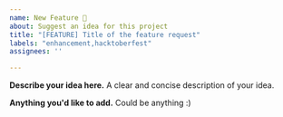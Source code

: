 ```yaml
---
name: New Feature 🧮
about: Suggest an idea for this project
title: "[FEATURE] Title of the feature request"
labels: "enhancement,hacktoberfest"
assignees: ''

---
```


**Describe your idea here.**
A clear and concise description of your idea.

**Anything you'd like to add.**
Could be anything :)
